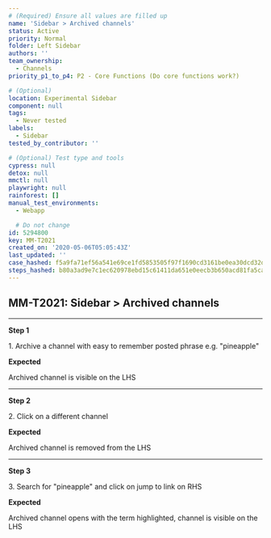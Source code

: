 ```yaml
---
# (Required) Ensure all values are filled up
name: 'Sidebar > Archived channels'
status: Active
priority: Normal
folder: Left Sidebar
authors: ''
team_ownership:
  - Channels
priority_p1_to_p4: P2 - Core Functions (Do core functions work?)

# (Optional)
location: Experimental Sidebar
component: null
tags:
  - Never tested
labels:
  - Sidebar
tested_by_contributor: ''

# (Optional) Test type and tools
cypress: null
detox: null
mmctl: null
playwright: null
rainforest: []
manual_test_environments:
  - Webapp

  # Do not change
id: 5294800
key: MM-T2021
created_on: '2020-05-06T05:05:43Z'
last_updated: ''
case_hashed: f5a9fa71ef56a541e69ce1fd5853505f97f1690cd3161be0ea30dcd32d78230047f3058671f59f705c2c549d911bf0d1
steps_hashed: b80a3ad9e7c1ec620978ebd15c61411da651e0eecb3b650acd81fa5ca8821445d17e68ffb747761dc1276614067aaeeb
---
```


<!-- (Auto-generated) Based on frontmatter's "key" and "name" -->

## MM-T2021: Sidebar > Archived channels

---

**Step 1**

1\. Archive a channel with easy to remember posted phrase e.g. "pineapple"

**Expected**

Archived channel is visible on the LHS

---

**Step 2**

2\. Click on a different channel

**Expected**

Archived channel is removed from the LHS

---

**Step 3**

3\. Search for "pineapple" and click on jump to link on RHS

**Expected**

Archived channel opens with the term highlighted, channel is visible on the LHS
